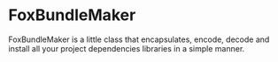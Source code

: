 # FoxBundleMaker
FoxBundleMaker is a little class that encapsulates, encode, decode and install all your project dependencies libraries in a simple manner.
